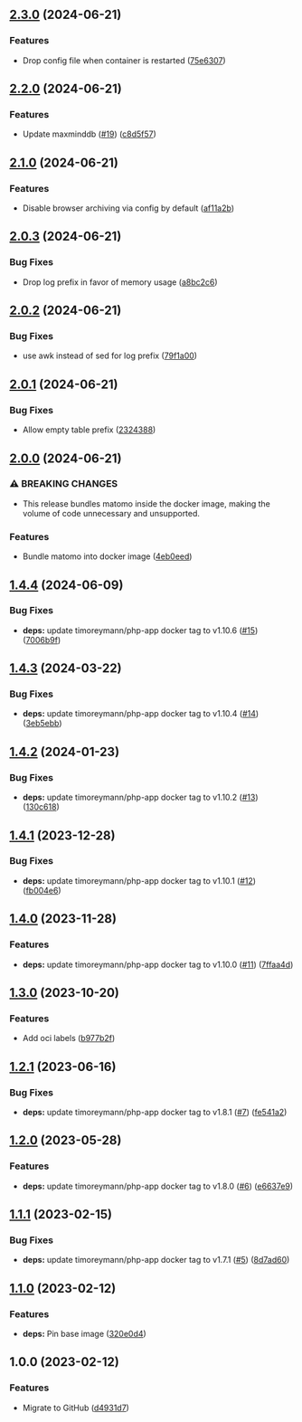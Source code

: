 ## [2.3.0](https://github.com/timo-reymann/docker-matomo/compare/2.2.0...2.3.0) (2024-06-21)


### Features

* Drop config file when container is restarted ([75e6307](https://github.com/timo-reymann/docker-matomo/commit/75e63070e18673c2a880e56a0ad918dfcfe9e26d))

## [2.2.0](https://github.com/timo-reymann/docker-matomo/compare/2.1.0...2.2.0) (2024-06-21)


### Features

* Update maxminddb ([#19](https://github.com/timo-reymann/docker-matomo/issues/19)) ([c8d5f57](https://github.com/timo-reymann/docker-matomo/commit/c8d5f57d1f8949f7628b98b8ff3aa7419d78077e))

## [2.1.0](https://github.com/timo-reymann/docker-matomo/compare/2.0.3...2.1.0) (2024-06-21)


### Features

* Disable browser archiving via config by default ([af11a2b](https://github.com/timo-reymann/docker-matomo/commit/af11a2b9b0ecb99a44b19c35eff0eb8670b891a8))

## [2.0.3](https://github.com/timo-reymann/docker-matomo/compare/2.0.2...2.0.3) (2024-06-21)


### Bug Fixes

* Drop log prefix in favor of memory usage ([a8bc2c6](https://github.com/timo-reymann/docker-matomo/commit/a8bc2c681dae508d6aedcbaf7588427f38f8a1ce))

## [2.0.2](https://github.com/timo-reymann/docker-matomo/compare/2.0.1...2.0.2) (2024-06-21)


### Bug Fixes

* use awk instead of sed for log prefix ([79f1a00](https://github.com/timo-reymann/docker-matomo/commit/79f1a003127cb837e39aca7377c0dd92902eb867))

## [2.0.1](https://github.com/timo-reymann/docker-matomo/compare/2.0.0...2.0.1) (2024-06-21)


### Bug Fixes

* Allow empty table prefix ([2324388](https://github.com/timo-reymann/docker-matomo/commit/23243889761a528ab779fb6813680249ab1091a7))

## [2.0.0](https://github.com/timo-reymann/docker-matomo/compare/1.4.4...2.0.0) (2024-06-21)


### ⚠ BREAKING CHANGES

* This release bundles matomo inside the docker image, making the volume of code unnecessary and unsupported.

### Features

* Bundle matomo into docker image ([4eb0eed](https://github.com/timo-reymann/docker-matomo/commit/4eb0eedd4f46df977dbcfb5ed9bfc292fed4d1c1))

## [1.4.4](https://github.com/timo-reymann/docker-matomo/compare/1.4.3...1.4.4) (2024-06-09)


### Bug Fixes

* **deps:** update timoreymann/php-app docker tag to v1.10.6 ([#15](https://github.com/timo-reymann/docker-matomo/issues/15)) ([7006b9f](https://github.com/timo-reymann/docker-matomo/commit/7006b9f053c338d9c87a2e71aec6063d5f79de54))

## [1.4.3](https://github.com/timo-reymann/docker-matomo/compare/1.4.2...1.4.3) (2024-03-22)


### Bug Fixes

* **deps:** update timoreymann/php-app docker tag to v1.10.4 ([#14](https://github.com/timo-reymann/docker-matomo/issues/14)) ([3eb5ebb](https://github.com/timo-reymann/docker-matomo/commit/3eb5ebbe390367d821a4f1518d252e3274b96d4f))

## [1.4.2](https://github.com/timo-reymann/docker-matomo/compare/1.4.1...1.4.2) (2024-01-23)


### Bug Fixes

* **deps:** update timoreymann/php-app docker tag to v1.10.2 ([#13](https://github.com/timo-reymann/docker-matomo/issues/13)) ([130c618](https://github.com/timo-reymann/docker-matomo/commit/130c618481b6c258ade4baa2e9d2995dd4d27a43))

## [1.4.1](https://github.com/timo-reymann/docker-matomo/compare/1.4.0...1.4.1) (2023-12-28)


### Bug Fixes

* **deps:** update timoreymann/php-app docker tag to v1.10.1 ([#12](https://github.com/timo-reymann/docker-matomo/issues/12)) ([fb004e6](https://github.com/timo-reymann/docker-matomo/commit/fb004e6ab542a96cfabb08b59db88b6759e9812a))

## [1.4.0](https://github.com/timo-reymann/docker-matomo/compare/1.3.0...1.4.0) (2023-11-28)


### Features

* **deps:** update timoreymann/php-app docker tag to v1.10.0 ([#11](https://github.com/timo-reymann/docker-matomo/issues/11)) ([7ffaa4d](https://github.com/timo-reymann/docker-matomo/commit/7ffaa4d68cb0aae62023dcb1840a7c91414b89e4))

## [1.3.0](https://github.com/timo-reymann/docker-matomo/compare/1.2.1...1.3.0) (2023-10-20)


### Features

* Add oci labels ([b977b2f](https://github.com/timo-reymann/docker-matomo/commit/b977b2f3d4fac31f46ba6f29417ef076de0fcfdd))

## [1.2.1](https://github.com/timo-reymann/docker-matomo/compare/1.2.0...1.2.1) (2023-06-16)


### Bug Fixes

* **deps:** update timoreymann/php-app docker tag to v1.8.1 ([#7](https://github.com/timo-reymann/docker-matomo/issues/7)) ([fe541a2](https://github.com/timo-reymann/docker-matomo/commit/fe541a2fedc971eeeea5626a6ca9f3c02ffedbc9))

## [1.2.0](https://github.com/timo-reymann/docker-matomo/compare/1.1.1...1.2.0) (2023-05-28)


### Features

* **deps:** update timoreymann/php-app docker tag to v1.8.0 ([#6](https://github.com/timo-reymann/docker-matomo/issues/6)) ([e6637e9](https://github.com/timo-reymann/docker-matomo/commit/e6637e9e31667bb4da08462f3208d8a8538ffb82))

## [1.1.1](https://github.com/timo-reymann/docker-matomo/compare/1.1.0...1.1.1) (2023-02-15)


### Bug Fixes

* **deps:** update timoreymann/php-app docker tag to v1.7.1 ([#5](https://github.com/timo-reymann/docker-matomo/issues/5)) ([8d7ad60](https://github.com/timo-reymann/docker-matomo/commit/8d7ad603d736de2afb2294c976e4950d41e2b784))

## [1.1.0](https://github.com/timo-reymann/docker-matomo/compare/1.0.0...1.1.0) (2023-02-12)


### Features

* **deps:** Pin base image ([320e0d4](https://github.com/timo-reymann/docker-matomo/commit/320e0d4d52c646e0dd72b1c23f07ec6747721240))

## 1.0.0 (2023-02-12)


### Features

* Migrate to GitHub ([d4931d7](https://github.com/timo-reymann/docker-matomo/commit/d4931d7c0d70ff15401a7b9da1b25f575562890b))
